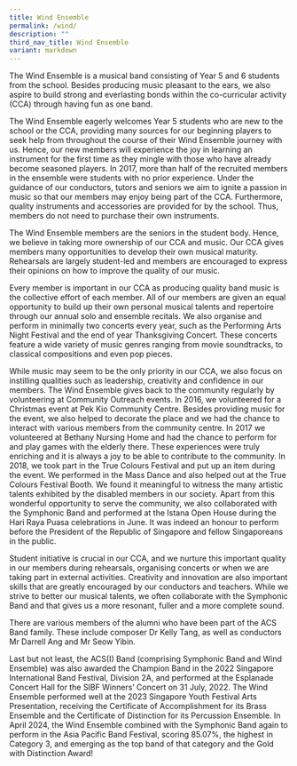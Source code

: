 ```yaml
---
title: Wind Ensemble
permalink: /wind/
description: ""
third_nav_title: Wind Ensemble
variant: markdown
---
```

The Wind Ensemble is a musical band consisting of Year 5 and 6 students from the school. Besides producing music pleasant to the ears, we also aspire to build strong and everlasting bonds within the co-curricular activity (CCA) through having fun as one band.

The Wind Ensemble eagerly welcomes Year 5 students who are new to the school or the CCA, providing many sources for our beginning players to seek help from throughout the course of their Wind Ensemble journey with us. Hence, our new members will experience the joy in learning an instrument for the first time as they mingle with those who have already become seasoned players. In 2017, more than half of the recruited members in the ensemble were students with no prior experience. Under the guidance of our conductors, tutors and seniors we aim to ignite a passion in music so that our members may enjoy being part of the CCA. Furthermore, quality instruments and accessories are provided for by the school. Thus, members do not need to purchase their own instruments.

The Wind Ensemble members are the seniors in the student body. Hence, we believe in taking more ownership of our CCA and music. Our CCA gives members many opportunities to develop their own musical maturity. Rehearsals are largely student-led and members are encouraged to express their opinions on how to improve the quality of our music.

Every member is important in our CCA as producing quality band music is the collective effort of each member. All of our members are given an equal opportunity to build up their own personal musical talents and repertoire through our annual solo and ensemble recitals. We also organise and perform in minimally two concerts every year, such as the Performing Arts Night Festival and the end of year Thanksgiving Concert. These concerts feature a wide variety of music genres ranging from movie soundtracks, to classical compositions and even pop pieces.

While music may seem to be the only priority in our CCA, we also focus on instilling qualities such as leadership, creativity and confidence in our members. The Wind Ensemble gives back to the community regularly by volunteering at Community Outreach events. In 2016, we volunteered for a Christmas event at Pek Kio Community Centre. Besides providing music for the event, we also helped to decorate the place and we had the chance to interact with various members from the community centre. In 2017 we volunteered at Bethany Nursing Home and had the chance to perform for and play games with the elderly there. These experiences were truly enriching and it is always a joy to be able to contribute to the community. In 2018, we took part in the True Colours Festival and put up an item during the event. We performed in the Mass Dance and also helped out at the True Colours Festival Booth. We found it meaningful to witness the many artistic talents exhibited by the disabled members in our society. Apart from this wonderful opportunity to serve the community, we also collaborated with the Symphonic Band and performed at the Istana Open House during the Hari Raya Puasa celebrations in June. It was indeed an honour to perform before the President of the Republic of Singapore and fellow Singaporeans in the public.

Student initiative is crucial in our CCA, and we nurture this important quality in our members during rehearsals, organising concerts or when we are taking part in external activities. Creativity and innovation are also important skills that are greatly encouraged by our conductors and teachers. While we strive to better our musical talents, we often collaborate with the Symphonic Band and that gives us a more resonant, fuller and a more complete sound.

There are various members of the alumni who have been part of the ACS Band family. These include composer Dr Kelly Tang, as well as conductors Mr Darrell Ang and Mr Seow Yibin.

Last but not least, the ACS(I) Band (comprising Symphonic Band and Wind Ensemble) was also awarded the Champion Band in the 2022 Singapore International Band Festival, Division 2A, and performed at the Esplanade Concert Hall for the SIBF Winners’ Concert on 31 July, 2022. The Wind Ensemble performed well at the 2023 Singapore Youth Festival Arts Presentation, receiving the Certificate of Accomplishment for its Brass Ensemble and the Certificate of Distinction for its Percussion Ensemble. In April 2024, the Wind Ensemble combined with the Symphonic Band again to perform in the Asia Pacific Band Festival, scoring 85.07%, the highest in Category 3, and emerging as the top band of that category and the Gold with Distinction Award!